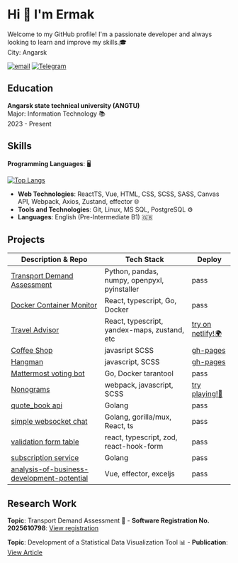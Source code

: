 # Hi 👋 I'm Ermak

Welcome to my GitHub profile! I'm a passionate developer and always looking to learn and improve my skills.🎓  
City: Angarsk

[![email](https://img.shields.io/badge/mail-blue?style=for-the-badge&logo=maildotru&logoColor=white)](mailto:ermak.080@mail.ru)
[![Telegram](https://img.shields.io/badge/-Telegram-2CA5E0?style=for-the-badge&logo=telegram&logoColor=white)](https://t.me/yermaka)

## Education
**Angarsk state technical university (ANGTU)**  
Major: Information Technology 📚  
2023 - Present

## Skills
 **Programming Languages**: 🖥️

[![Top Langs](https://github-readme-stats.vercel.app/api/top-langs/?username=yermaka-a&layout=compact)](https://github.com/yermaka-a/github-readme-stats)
- **Web Technologies**: ReactTS, Vue, HTML, CSS, SCSS, SASS, Canvas API, Webpack, Axios, Zustand, effector 🌐
- **Tools and Technologies**: Git, Linux, MS SQL, PostgreSQL ⚙️
- **Languages**: English (Pre-Intermediate B1) 🇬🇧

## Projects

| Description & Repo                                                                      | Tech Stack                                    | Deploy                                                                     |
|-----------------------------------------------------------------------------------------|-----------------------------------------------| ---------------------------------------------------------------------------|
| [Transport Demand Assessment](https://github.com/yermaka-a/Transport-Demand-Assessment) | Python, pandas, numpy, openpyxl, pyinstaller  | pass                                                                       |
| [Docker Container Monitor](https://github.com/yermaka-a/Docker-Container-Monitor)       | React, typescript, Go, Docker                 | pass                                                                       |
| [Travel Advisor](https://github.com/yermaka-a/Travel-Advisor)                           | React, typescript, yandex-maps, zustand, etc  | [try on netlify!🌍](https://yermaka-travel-advisor.netlify.app/)           |
| [Coffee Shop](https://github.com/yermaka-a/coffee-house-week)                           | javasript SCSS                                |[gh-pages](https://yermaka-a.github.io/gh-pages/coffee-house/)              |
| [Hangman](https://github.com/yermaka-a/hangman)                                         | javascript, SCSS                              |[gh-pages](https://yermaka-a.github.io/gh-pages/hangman/index.html)         |
| [Mattermost voting bot](https://github.com/yermaka-a/mattermost-bot-api)                | Go, Docker tarantool                          |pass                                                                        |
| [Nonograms](https://github.com/yermaka-a/nonograms)                                     | webpack, javascript, SCSS                     |[try playing!🧩](https://yermaka-a.github.io/gh-pages/nonograms/index.html) |
| [quote_book api](https://github.com/yermaka-a/quote_book)                               | Golang                                        |pass                                                                        |
| [simple websocket chat](https://github.com/yermaka-a/ws-chat)                           | Golang, gorilla/mux, React, ts                |pass                                                                        |
| [validation form table](https://github.com/yermaka-a/validation_form-table)             | react, typescript, zod, react-hook-form       |pass                                                                        |
| [subscription service](https://github.com/yermaka-a/subscription_service)               | Golang                                        |pass                                                                        |
| [analysis-of-business-development-potential](https://github.com/yermaka-a/analysis-of-business-development-potential)                   | Vue, effector, exceljs                        |pass                        |

## Research Work 
**Topic**: Transport Demand Assessment 🚗
    - **Software Registration No. 2025610798**: [View registration](https://new.fips.ru/registers-doc-view/fips_servlet?DB=EVM&DocNumber=2025610798&TypeFile=html)

**Topic**: Development of a Statistical Data Visualization Tool 📊
    - **Publication**: [View Article](https://angtu.editorum.ru/ru/nauka/article/84184/view)
